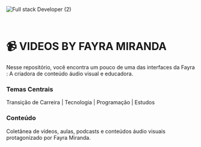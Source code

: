 
![Full stack Developer (2)](https://github.com/MirandaFayra/VIDEOS-BY-FAYRA-MIRANDA/assets/52434685/936af2d4-58ed-49e6-a40b-fa202aafaa07)

<br>

# 📹 VIDEOS BY FAYRA MIRANDA

Nesse repositório, você encontra um pouco de uma das interfaces da Fayra : A criadora de conteúdo áudio visual e educadora.

### Temas Centrais 

Transição de Carreira | Tecnologia | Programação | Estudos

### Conteúdo 

Coletânea de vídeos, aulas, podcasts e conteúdos áudio visuais protagonizado por Fayra Miranda. 
